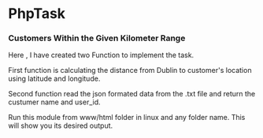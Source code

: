 # PhpTask

### Customers Within the Given Kilometer Range
Here , I have created two Function to implement the task.

First function is calculating the distance from Dublin to customer's location using latitude and longitude.  

Second function read the json formated data from the .txt file and return the custumer name and user_id.



Run this module from www/html folder in linux and any folder name.
This will show you its desired output.

